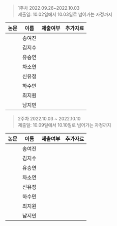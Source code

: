 > 1주차 2022.09.26~2022.10.03  
> 제출일: 10.02일에서 10.03일로 넘어가는 자정까지  

논문|이름|제출여부|추가자료  
|------|---|---|---|
||송여진||
||김지수||
||유승연||
||차소연||
||신유정||
||하수민||
||최지원||
||남지민||


> 2주차 2022.10.03 ~ 2022.10.10  
> 제출일: 10.09일에서 10.10일로 넘어가는 자정까지 

논문|이름|제출여부|추가자료  
|------|---|---|---|
||송여진||
||김지수||
||유승연||
||차소연||
||신유정||
||하수민||
||최지원||
||남지민||
